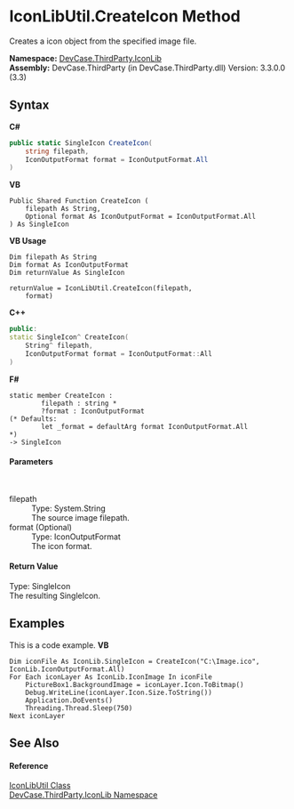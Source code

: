 # IconLibUtil.CreateIcon Method 
 

Creates a icon object from the specified image file.

**Namespace:**&nbsp;<a href="N_DevCase_ThirdParty_IconLib">DevCase.ThirdParty.IconLib</a><br />**Assembly:**&nbsp;DevCase.ThirdParty (in DevCase.ThirdParty.dll) Version: 3.3.0.0 (3.3)

## Syntax

**C#**<br />
``` C#
public static SingleIcon CreateIcon(
	string filepath,
	IconOutputFormat format = IconOutputFormat.All
)
```

**VB**<br />
``` VB
Public Shared Function CreateIcon ( 
	filepath As String,
	Optional format As IconOutputFormat = IconOutputFormat.All
) As SingleIcon
```

**VB Usage**<br />
``` VB Usage
Dim filepath As String
Dim format As IconOutputFormat
Dim returnValue As SingleIcon

returnValue = IconLibUtil.CreateIcon(filepath, 
	format)
```

**C++**<br />
``` C++
public:
static SingleIcon^ CreateIcon(
	String^ filepath, 
	IconOutputFormat format = IconOutputFormat::All
)
```

**F#**<br />
``` F#
static member CreateIcon : 
        filepath : string * 
        ?format : IconOutputFormat 
(* Defaults:
        let _format = defaultArg format IconOutputFormat.All
*)
-> SingleIcon 

```


#### Parameters
&nbsp;<dl><dt>filepath</dt><dd>Type: System.String<br />The source image filepath.</dd><dt>format (Optional)</dt><dd>Type: IconOutputFormat<br />The icon format.</dd></dl>

#### Return Value
Type: SingleIcon<br />The resulting SingleIcon.

## Examples
This is a code example. 
**VB**<br />
``` VB
Dim iconFile As IconLib.SingleIcon = CreateIcon("C:\Image.ico", IconLib.IconOutputFormat.All)
For Each iconLayer As IconLib.IconImage In iconFile
    PictureBox1.BackgroundImage = iconLayer.Icon.ToBitmap()
    Debug.WriteLine(iconLayer.Icon.Size.ToString())
    Application.DoEvents()
    Threading.Thread.Sleep(750)
Next iconLayer
```


## See Also


#### Reference
<a href="T_DevCase_ThirdParty_IconLib_IconLibUtil">IconLibUtil Class</a><br /><a href="N_DevCase_ThirdParty_IconLib">DevCase.ThirdParty.IconLib Namespace</a><br />